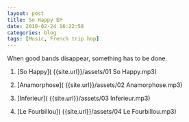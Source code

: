 ```yaml
---
layout: post
title: So Happy EP
date: 2010-02-24 16:22:58
categories: blog
tags: [Music, French trip hop]
---
```


When good bands disappear, something has to be done.

<!--more-->

1. [So Happy]( {{site.url}}/assets/01 So Happy.mp3)

2. [Anamorphose]( {{site.url}}/assets/02 Anamorphose.mp3)

3. [Inferieur]( {{site.url}}/assets/03 Inferieur.mp3)

4. [Le Fourbillou]( {{site.url}}/assets/04 Le Fourbillou.mp3)
